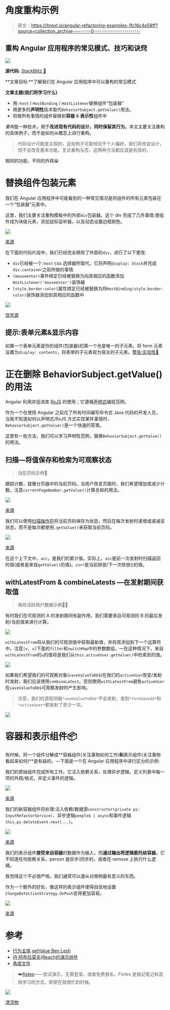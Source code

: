 # 角度重构示例

> 原文：<https://itnext.io/angular-refactoring-examples-1fc16c4e58ff?source=collection_archive---------0----------------------->

## 重构 Angular 应用程序的常见模式、技巧和诀窍

![](img/d2113acd67fc2230f4aa81913811ad8b.png)

**源代码:** [StackBlitz **🚀**](https://stackblitz.com/edit/angular-refactoring-erxk?file=src/app/app.component.ts)

**文章目标:**了解我们在 Angular 应用程序中可以重构的常见模式

**文章主题(我们将学习什么)**

*   用`:host` / `HostBinding` / `HostListener`替换组件“包装器”
*   用更多的**声明性**技术取代`BehaviorSubject.getValue()`用法。
*   将做所有事情的组件替换到**容器** & **表示性**组件中

*重构*是一种技术，用于**改进现有代码的设计，同时保留其行为**。本文主要关注重构的具体例子，而不是如何从概念上进行重构。

> 代码设计可能是主观的，这些例子可能倾向于个人偏好。我们将改变设计，但不会改变基本功能。无论重构与否，这两种方法都应该是有效的。

相同的功能，不同的外观😀

# 替换组件包装元素

我们在 Angular 应用程序中可能看到的一种常见情况是将组件的所有元素包装在一个“包装器”元素中。

这里，我们主要关注重构模板中的外部`div`包装器。这个 div 完成了几件事情:使组件成为块级元素，添加鼠标监听器，以及动态设置边框颜色。

![](img/8d020a37ceb3a9af933726804b38cd3d.png)

[来源](https://stackblitz.com/edit/angular-refactoring-erxk?file=src%2Fapp%2Fhost-refactor%2Fhost-before.component.ts)

在下面的代码片段中，我们已经完全移除了外部的`div`，进行了以下更改:

*   `div`已经被一个`:host` css 选择器所取代，它将声明`display: block`并完成`div.container`之前所做的事情
*   `(mouseenter)`事件绑定已经被替换为向其相应的函数添加`HostListener('mouseenter')`装饰器
*   `[style.border-color]`属性绑定已经被替换为将`HostBinding(style.border-color)`装饰器添加到其相应的函数中

![](img/f553fedaa1b15efda5d13cf089ac6280.png)

[信号源](https://stackblitz.com/edit/angular-refactoring-erxk?file=src%2Fapp%2Fhost-refactor%2Fhost-refactor.component.ts)

## **提示:表单元素&显示内容**

如果一个表单元素是你的组件(包装器)的第一个也是唯一的子元素。将 form 元素设置为`display: contents`，将表单的子元素视为宿主的子元素。[警告:实验性🧪](https://caniuse.com/#feat=css-display-contents)

# 正在删除 BehaviorSubject.getValue()的用法

Angular 利用并促进库 [RxJS](https://www.learnrxjs.io/) 的使用；它遵循[声明式](https://en.wikipedia.org/wiki/Declarative_programming)编程范例。

作为一个在使用 Angular 之前花了所有时间编写命令式 Java 代码的开发人员，当我不知道如何以声明式/RxJS 方式实现某件事情时，`BehaviorSubject.getValue()`是一个快速的答案。

这里有一些方法，我们可以学习声明性范例，替换`BehaviorSubject.getValue()`的用法。

## 扫描—将值保存和检索为可观察状态

> 当前页码示例📄

跟踪计数，就像分页器中的当前页码。当用户改变页面时，我们希望增加或减少计数。注意`currentPageNumber.getValue()`计算总和的用法。

![](img/ba7c341129e89f93b20198faca23c4de.png)

[来源](https://stackblitz.com/edit/angular-refactoring-erxk?file=src%2Fapp%2Fbs-refactor%2Fbs-before.component.ts)

我们可以使用[扫描操作符](http://reactivex.io/documentation/operators/scan.html)将当前页码保存为状态，然后在每次发射时递增或递减该状态，而不是每次都使用`.getValue()`来获取当前页码。

![](img/2868ce61503fd4b45d43b92d23419c4f.png)

[来源](https://stackblitz.com/edit/angular-refactoring-erxk?file=src%2Fapp%2Fbs-refactor%2Fbs-refactor.component.ts)

在这个上下文中，`acc`，是我们的累计值。实际上，`acc`是前一次发射时扫描返回的值(或者是来自`getValue()`的值)。`curr`是当前排放/下一次排放()的值。

## withLatestFrom & combineLatests —在发射期间获取值

> 保存活跃用户数据示例️🤸‍♀️

有时我们在可观测的 A 的发射期间有副作用，我们需要来自可观测的 B 的最后发射/当前值来进行计算。

![](img/a309622b85fe83dca7960a4d46c782e7.png)

`withLatestFrom`将从我们的可观测值中获取最新值，并将其添加到下一个运算符中。注意`[v, u]`下面的`filter`和`switchMap`中的参数数组。—在这种情况下，来自`withLatestFrom`的`u`的值将是我们从`this.activeUser.getValue()`中检索到的值。

![](img/85fb5919eab1c422c7eae624de841cdd.png)

如果我们希望我们的可观察对象(`saveValueToDb$`)在我们的`activeUser`改变/发射时发射，我们应该使用`combineLatest`。否则使用`withLatestFrom`避免`activeUser`在`saveValueToDb$`可观察发射时产生影响。

> 注意，我们的源观测器`*saveValueToDb$*`不会发射，直到`*formSaved$*`和`*activeUser*`都发射了至少一次。

![](img/b54546cc76fccc403f3db825221662c6.png)

# 容器和表示组件📦

有时候，将一个组件分解成**容器组件(关注事物如何工作)**和**表示组件(关注事物看起来如何)**是有益的。—下面是一个在 Angular 应用程序中进行区分的示例:

我们的原始组件完成所有工作。它注入依赖关系，处理异步逻辑，定义列表中每一项的外观/格式，并定义事件的逻辑。

![](img/d881edc396823b3dd9088e67425e0fe8.png)

[来源](https://stackblitz.com/edit/angular-refactoring-erxk?file=src%2Fapp%2Finput-refactor%2Finput-before.component.ts)

我们的新容器组件将处理:注入依赖/数据源`constructor(private ps: InputRefactorService)`、异步逻辑`people$ | async`和事件逻辑`this.ps.deleteEvent.next(...)`。

![](img/3c2b4968daadfaa27f665b68955ad85d.png)

[来源](https://stackblitz.com/edit/angular-refactoring-erxk?file=src%2Fapp%2Finput-refactor%2Finput-refactor-container.component.ts)

我们的表示组件**接受来自容器**的数据作为输入，而**通过输出将逻辑委托给容器**。它不知道任何依赖关系，person 是异步/同步的，或者在 remove 上执行什么逻辑。

我觉得这个不必很严格。我们通常可以遵从对用例最有意义的东西。

作为一个额外的好处，像这样的表示组件使得自信地设置`ChangeDetectionStrategy.OnPush`变得更加容易。

![](img/d9e61edacc6b7d0825c82f6e0b055ef7.png)

[来源](https://stackblitz.com/edit/angular-refactoring-erxk?file=src%2Fapp%2Finput-refactor%2Finput-refactor-presentational.component.ts)

# 参考

*   [行为主体 getValue Ben Lesh](https://stackoverflow.com/questions/37089977/how-to-get-current-value-of-rxjs-subject-or-observable/45227115#45227115)
*   [丹·阿布拉莫夫(React)的演示组件](https://medium.com/@dan_abramov/smart-and-dumb-components-7ca2f9a7c7d0)
*   [角度文件](https://angular.io/docs)

> ☁️[flotes](https://flotes.app)——尝试演示，无需登录。或者免费报名。Flotes 是我记笔记和高效学习的方式，即使在我很忙的时候。

![](img/8e468f6e74135bbbc2ecbfce7e2db2bf.png)

[漂浮物](https://flotes.app)